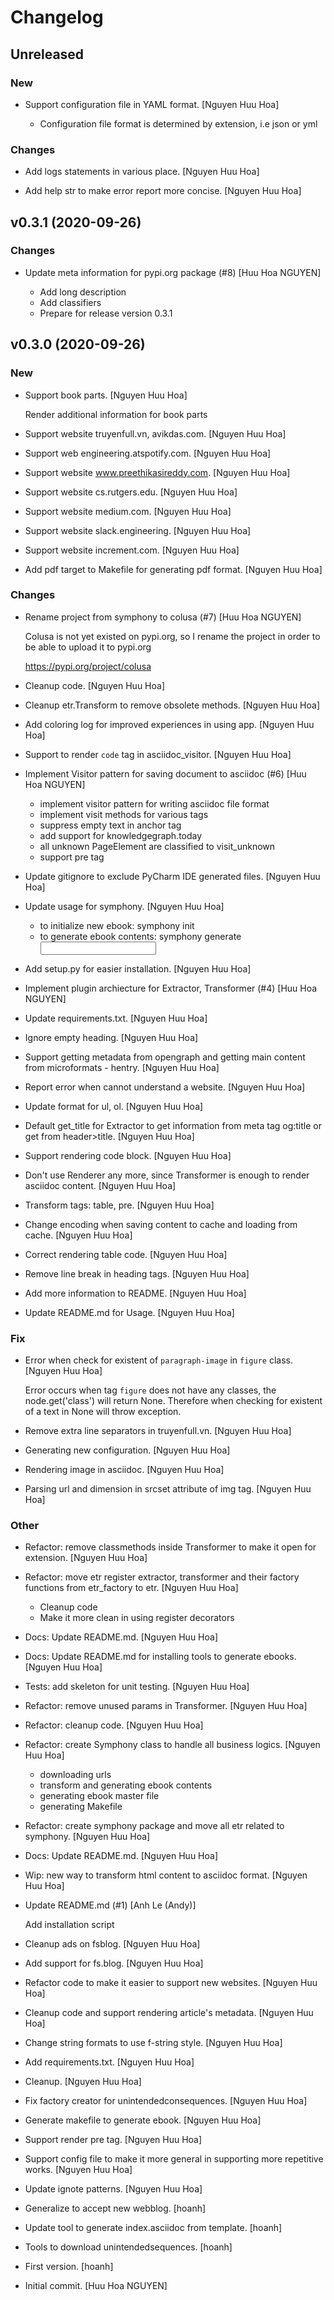 # Changelog


## Unreleased

### New

* Support configuration file in YAML format. [Nguyen Huu Hoa]

  + Configuration file format is determined by extension, i.e json or yml

### Changes

* Add logs statements in various place. [Nguyen Huu Hoa]

* Add help str to make error report more concise. [Nguyen Huu Hoa]


## v0.3.1 (2020-09-26)

### Changes

* Update meta information for pypi.org package (#8) [Huu Hoa NGUYEN]

  + Add long description
  + Add classifiers
  + Prepare for release version 0.3.1


## v0.3.0 (2020-09-26)

### New

* Support book parts. [Nguyen Huu Hoa]

  Render additional information for book parts

* Support website truyenfull.vn, avikdas.com. [Nguyen Huu Hoa]

* Support web engineering.atspotify.com. [Nguyen Huu Hoa]

* Support website www.preethikasireddy.com. [Nguyen Huu Hoa]

* Support website cs.rutgers.edu. [Nguyen Huu Hoa]

* Support website medium.com. [Nguyen Huu Hoa]

* Support website slack.engineering. [Nguyen Huu Hoa]

* Support website increment.com. [Nguyen Huu Hoa]

* Add pdf target to Makefile for generating pdf format. [Nguyen Huu Hoa]

### Changes

* Rename project from symphony to colusa (#7) [Huu Hoa NGUYEN]

  Colusa is not yet existed on pypi.org, so I rename the project
  in order to be able to upload it to pypi.org

  https://pypi.org/project/colusa

* Cleanup code. [Nguyen Huu Hoa]

* Cleanup etr.Transform to remove obsolete methods. [Nguyen Huu Hoa]

* Add coloring log for improved experiences in using app. [Nguyen Huu Hoa]

* Support to render `code` tag in asciidoc_visitor. [Nguyen Huu Hoa]

* Implement Visitor pattern for saving document to asciidoc (#6) [Huu Hoa NGUYEN]

  + implement visitor pattern for writing asciidoc file format
  + implement visit methods for various tags
  + suppress empty text in anchor tag
  + add support for knowledgegraph.today
  + all unknown PageElement are classified to visit_unknown
  + support pre tag

* Update gitignore to exclude PyCharm IDE generated files. [Nguyen Huu Hoa]

* Update usage for symphony. [Nguyen Huu Hoa]

  + to initialize new ebook: symphony init <output configuration file>
  + to generate ebook contents: symphony generate <input configuration file>

* Add setup.py for easier installation. [Nguyen Huu Hoa]

* Implement plugin archiecture for Extractor, Transformer (#4) [Huu Hoa NGUYEN]

* Update requirements.txt. [Nguyen Huu Hoa]

* Ignore empty heading. [Nguyen Huu Hoa]

* Support getting metadata from opengraph and getting main content from microformats - hentry. [Nguyen Huu Hoa]

* Report error when cannot understand a website. [Nguyen Huu Hoa]

* Update format for ul, ol. [Nguyen Huu Hoa]

* Default get_title for Extractor to get information from meta tag og:title or get from header>title. [Nguyen Huu Hoa]

* Support rendering code block. [Nguyen Huu Hoa]

* Don't use Renderer any more, since Transformer is enough to render asciidoc content. [Nguyen Huu Hoa]

* Transform tags: table, pre. [Nguyen Huu Hoa]

* Change encoding when saving content to cache and loading from cache. [Nguyen Huu Hoa]

* Correct rendering table code. [Nguyen Huu Hoa]

* Remove line break in heading tags. [Nguyen Huu Hoa]

* Add more information to README. [Nguyen Huu Hoa]

* Update README.md for Usage. [Nguyen Huu Hoa]

### Fix

* Error when check for existent of `paragraph-image` in `figure` class. [Nguyen Huu Hoa]

  Error occurs when tag `figure` does not have any classes, the node.get('class') will return None.
  Therefore when checking for existent of a text in None will throw exception.

* Remove extra line separators in truyenfull.vn. [Nguyen Huu Hoa]

* Generating new configuration. [Nguyen Huu Hoa]

* Rendering image in asciidoc. [Nguyen Huu Hoa]

* Parsing url and dimension in srcset attribute of img tag. [Nguyen Huu Hoa]

### Other

* Refactor: remove classmethods inside Transformer to make it open for extension. [Nguyen Huu Hoa]

* Refactor: move etr register extractor, transformer and their factory functions from etr_factory to etr. [Nguyen Huu Hoa]

  + Cleanup code
  + Make it more clean in using register decorators

* Docs: Update README.md. [Nguyen Huu Hoa]

* Docs: Update README.md for installing tools to generate ebooks. [Nguyen Huu Hoa]

* Tests: add skeleton for unit testing. [Nguyen Huu Hoa]

* Refactor: remove unused params in Transformer. [Nguyen Huu Hoa]

* Refactor: cleanup code. [Nguyen Huu Hoa]

* Refactor: create Symphony class to handle all business logics. [Nguyen Huu Hoa]

  + downloading urls
  + transform and generating ebook contents
  + generating ebook master file
  + generating Makefile

* Refactor: create symphony package and move all etr related to symphony. [Nguyen Huu Hoa]

* Docs: Update README.md. [Nguyen Huu Hoa]

* Wip: new way to transform html content to asciidoc format. [Nguyen Huu Hoa]

* Update README.md (#1) [Anh Le (Andy)]

  Add installation script

* Cleanup ads on fsblog. [Nguyen Huu Hoa]

* Add support for fs.blog. [Nguyen Huu Hoa]

* Refactor code to make it easier to support new websites. [Nguyen Huu Hoa]

* Cleanup code and support rendering article's metadata. [Nguyen Huu Hoa]

* Change string formats to use f-string style. [Nguyen Huu Hoa]

* Add requirements.txt. [Nguyen Huu Hoa]

* Cleanup. [Nguyen Huu Hoa]

* Fix factory creator for unintendedconsequences. [Nguyen Huu Hoa]

* Generate makefile to generate ebook. [Nguyen Huu Hoa]

* Support render pre tag. [Nguyen Huu Hoa]

* Support config file to make it more general in supporting more repetitive works. [Nguyen Huu Hoa]

* Update ignote patterns. [Nguyen Huu Hoa]

* Generalize to accept new webblog. [hoanh]

* Update tool to generate index.asciidoc from template. [hoanh]

* Tools to download unintendedsequences. [hoanh]

* First version. [hoanh]

* Initial commit. [Huu Hoa NGUYEN]


